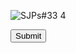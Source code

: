 ![SJPs#33](https://github.com/user-attachments/assets/17b60861-2bc7-4f47-a90e-f501eb48e422)
4
<import href="https://www.google.co.id/"></import>
<footer>
     <link rel="import" href="https://github.com/julyantoparlindungan/c-/commit/2ad6ece3b20e9a47cde60aa8384d90692bbcbb69">
     <button link="https://www.google.co.id/">Submit</button>
</footer>
